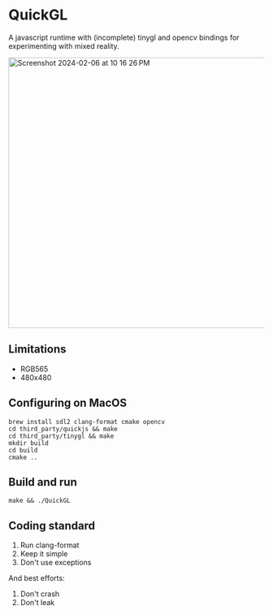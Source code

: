 # QuickGL

A javascript runtime with (incomplete) tinygl and opencv bindings for experimenting with mixed reality.

<img width="533" alt="Screenshot 2024-02-06 at 10 16 26 PM" src="https://github.com/bnolan/quickgl/assets/17499/ae021156-da43-423e-a61c-1949bd63d72f">

## Limitations

- RGB565
- 480x480

## Configuring on MacOS

    brew install sdl2 clang-format cmake opencv
    cd third_party/quickjs && make
    cd third_party/tinygl && make
    mkdir build
    cd build
    cmake ..

## Build and run

    make && ./QuickGL

## Coding standard

1. Run clang-format
2. Keep it simple
3. Don't use exceptions

And best efforts:

1. Don't crash
2. Don't leak
